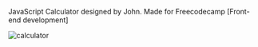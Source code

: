 JavaScript Calculator designed by John.
Made for Freecodecamp [Front-end development]


![calculator](http://i66.tinypic.com/353e7x0.png)
